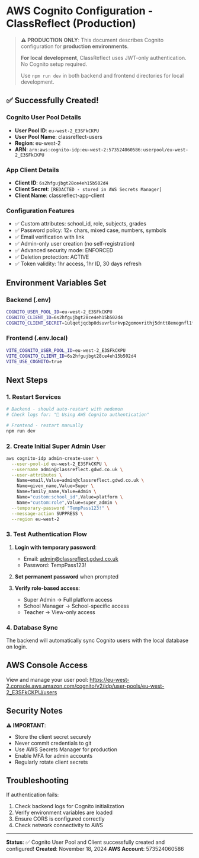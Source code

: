 # AWS Cognito Configuration - ClassReflect (Production)

> **⚠️ PRODUCTION ONLY**: This document describes Cognito configuration for **production environments**. 
> 
> **For local development**, ClassReflect uses JWT-only authentication. No Cognito setup required.
> 
> Use `npm run dev` in both backend and frontend directories for local development.

## ✅ Successfully Created!

### Cognito User Pool Details
- **User Pool ID**: `eu-west-2_E3SFkCKPU`
- **User Pool Name**: classreflect-users
- **Region**: eu-west-2
- **ARN**: `arn:aws:cognito-idp:eu-west-2:573524060586:userpool/eu-west-2_E3SFkCKPU`

### App Client Details
- **Client ID**: `6s2hfgujbgt28ce4eh15b502d4`
- **Client Secret**: `[REDACTED - stored in AWS Secrets Manager]`
- **Client Name**: classreflect-app-client

### Configuration Features
- ✅ Custom attributes: school_id, role, subjects, grades
- ✅ Password policy: 12+ chars, mixed case, numbers, symbols
- ✅ Email verification with link
- ✅ Admin-only user creation (no self-registration)
- ✅ Advanced security mode: ENFORCED
- ✅ Deletion protection: ACTIVE
- ✅ Token validity: 1hr access, 1hr ID, 30 days refresh

## Environment Variables Set

### Backend (.env)
```bash
COGNITO_USER_POOL_ID=eu-west-2_E3SFkCKPU
COGNITO_CLIENT_ID=6s2hfgujbgt28ce4eh15b502d4
COGNITO_CLIENT_SECRET=1ulqetjqcbp0dsuvrlsrkvp2gomovrithj5dntt8emegnfl1fs1p
```

### Frontend (.env.local)
```bash
VITE_COGNITO_USER_POOL_ID=eu-west-2_E3SFkCKPU
VITE_COGNITO_CLIENT_ID=6s2hfgujbgt28ce4eh15b502d4
VITE_USE_COGNITO=true
```

## Next Steps

### 1. Restart Services
```bash
# Backend - should auto-restart with nodemon
# Check logs for: "🔐 Using AWS Cognito authentication"

# Frontend - restart manually
npm run dev
```

### 2. Create Initial Super Admin User
```bash
aws cognito-idp admin-create-user \
  --user-pool-id eu-west-2_E3SFkCKPU \
  --username admin@classreflect.gdwd.co.uk \
  --user-attributes \
    Name=email,Value=admin@classreflect.gdwd.co.uk \
    Name=given_name,Value=Super \
    Name=family_name,Value=Admin \
    Name="custom:school_id",Value=platform \
    Name="custom:role",Value=super_admin \
  --temporary-password "TempPass123!" \
  --message-action SUPPRESS \
  --region eu-west-2
```

### 3. Test Authentication Flow

1. **Login with temporary password**:
   - Email: admin@classreflect.gdwd.co.uk
   - Password: TempPass123!
   
2. **Set permanent password** when prompted

3. **Verify role-based access**:
   - Super Admin → Full platform access
   - School Manager → School-specific access
   - Teacher → View-only access

### 4. Database Sync

The backend will automatically sync Cognito users with the local database on login.

## AWS Console Access

View and manage your user pool:
https://eu-west-2.console.aws.amazon.com/cognito/v2/idp/user-pools/eu-west-2_E3SFkCKPU/users

## Security Notes

⚠️ **IMPORTANT**: 
- Store the client secret securely
- Never commit credentials to git
- Use AWS Secrets Manager for production
- Enable MFA for admin accounts
- Regularly rotate client secrets

## Troubleshooting

If authentication fails:
1. Check backend logs for Cognito initialization
2. Verify environment variables are loaded
3. Ensure CORS is configured correctly
4. Check network connectivity to AWS

---

**Status**: ✅ Cognito User Pool and Client successfully created and configured!
**Created**: November 18, 2024
**AWS Account**: 573524060586